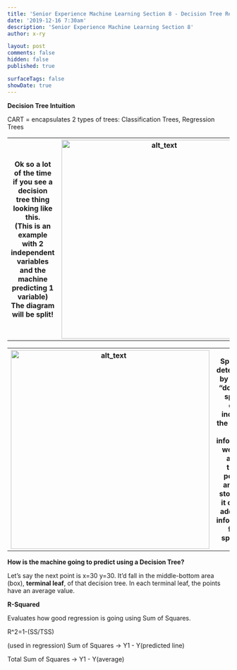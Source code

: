 ```yaml
---
title: 'Senior Experience Machine Learning Section 8 - Decision Tree Regression'
date: '2019-12-16 7:30am'
description: 'Senior Experience Machine Learning Section 8'
author: x-ry	

layout: post
comments: false
hidden: false
published: true 

surfaceTags: false
showDate: true
---
```


**Decision Tree Intuition**

CART = encapsulates 2 types of trees: Classification Trees, Regression Trees

<table>
	<tr>
		<th> Ok so a lot of the time if you see a decision tree thing looking like this. <br>
			(This is an example with 2 independent variables and the machine predicting 1 variable) <br>
			The diagram will be split!
 		</th>
 		<th> <img src="https://x-ry.github.io/assets/images/posts/ml/8split.png" width="450" alt="alt_text" title="image_tooltip">
 		</th>	
	</tr>
</table>

<table>
	<tr>
		<th> <img src="https://x-ry.github.io/assets/images/posts/ml/8split2.png" width="450" alt="alt_text" title="image_tooltip">
 		</th>
 		<th> Splits are determined by asking “does this split of data increase the amount of information we have about these points” <br> and will stop once it cannot add more information from splitting.
 		</th>	
	</tr>
</table>

**How is the machine going to predict using a Decision Tree?**

Let’s say the next point is x=30 y=30. It’d fall in the middle-bottom area (box), **terminal leaf**, of that decision tree. In each terminal leaf, the points have an average value. 

**R-Squared**

Evaluates how good regression is going using Sum of Squares.

R^2=1-(SS/TSS)

(used in regression) Sum of Squares → Y1 - Y(predicted line)

Total Sum of Squares → Y1 - Y(average)
